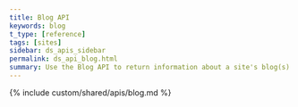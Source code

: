 ```yaml
---
title: Blog API
keywords: blog
t_type: [reference]
tags: [sites]
sidebar: ds_apis_sidebar
permalink: ds_api_blog.html
summary: Use the Blog API to return information about a site's blog(s).
---
```

{% include custom/shared/apis/blog.md %}